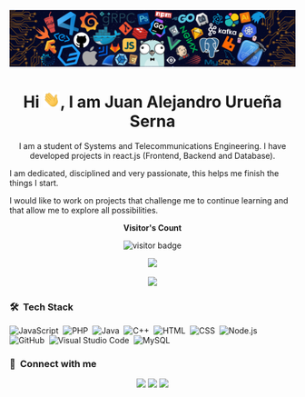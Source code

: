 <p align="center"><img src="https://raw.githubusercontent.com/KevinPatel04/KevinPatel04/master/header.png"></p>

<h1 align="center">Hi <img src="https://raw.githubusercontent.com/KevinPatel04/KevinPatel04/master/Hi.gif" width="30px">, I am Juan Alejandro Urueña Serna</h1>

<p align="center" width="150px">
I am a student of Systems and Telecommunications Engineering. I have developed projects in react.js (Frontend, Backend and Database).

I am dedicated, disciplined and very passionate, this helps me finish the things I start.

I would like to work on projects that challenge me to continue learning and that allow me to explore all possibilities.</p>

<p align="center"><b>Visitor's Count</b></p>
<p align="center"><img src="https://profile-counter.glitch.me/%7BUruena2603%7D/count.svg" alt="visitor badge"/></p>
<p align="center"><img src="https://github-readme-stats.vercel.app/api/top-langs/?username=Uruena2603&layout=compact&hide=TSQL&theme=chartreuse-dark"></p>
<p align="center" ><img src="https://github-readme-streak-stats.herokuapp.com?user=Uruena2603&theme=chartreuse-dark"></p>

### 🛠 &nbsp;Tech Stack

![JavaScript](https://img.shields.io/badge/-JavaScript-05122A?style=flat&logo=javascript)&nbsp;
![PHP](https://img.shields.io/badge/-PHP-05122A?style=flat&logo=php&logoColor=777BB4)&nbsp;
![Java](https://img.shields.io/badge/-Java-05122A?style=flat&logo=Java&logoColor=FFA518)&nbsp;
![C++](https://img.shields.io/badge/-C++-05122A?style=flat&logo=C%2B%2B&logoColor=00599C)&nbsp;
![HTML](https://img.shields.io/badge/-HTML-05122A?style=flat&logo=HTML5)&nbsp;
![CSS](https://img.shields.io/badge/-CSS-05122A?style=flat&logo=CSS3&logoColor=1572B6)&nbsp;
![Node.js](https://img.shields.io/badge/-Node.js-05122A?style=flat&logo=node.js&logoColor=339933)&nbsp;
![GitHub](https://img.shields.io/badge/-GitHub-05122A?style=flat&logo=github)&nbsp;
![Visual Studio Code](https://img.shields.io/badge/-Visual%20Studio%20Code-05122A?style=flat&logo=visual-studio-code&logoColor=007ACC)&nbsp;
![MySQL](https://img.shields.io/badge/-MySQL-05122A?style=flat&logo=mysql&logoColor=4479A1)&nbsp;


### :link: &nbsp;Connect with me

<p align="center">
<a href="mailto:alejourus2003@gmail.com"><img src="https://img.shields.io/badge/-alejourus2003@gmail.com-D14836?style=for-the-badge&logo=Gmail&logoColor=white"/></a>
<a href="https://www.instagram.com/uruena_15/"><img src="https://img.shields.io/badge/-uruena_15-E4405F?style=for-the-badge&logo=Instagram&logoColor=white"/></a>
<a href="Juan Alejandro Urueña Serna CV.png"><img src="https://img.shields.io/badge/CV-%230077B5?style=for-the-badge&logo=FontAwesome&logoColor=white"/></a>
</p>

